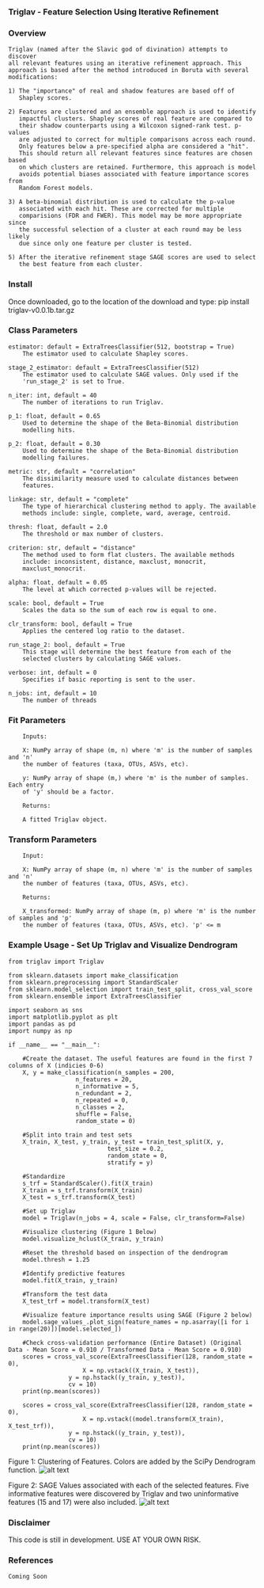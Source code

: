 ### Triglav - Feature Selection Using Iterative Refinement

### Overview
    Triglav (named after the Slavic god of divination) attempts to discover
    all relevant features using an iterative refinement approach. This
    approach is based after the method introduced in Boruta with several
    modifications:
    
    1) The "importance" of real and shadow features are based off of
       Shapley scores.
       
    2) Features are clustered and an ensemble approach is used to identify 
       impactful clusters. Shapley scores of real feature are compared to 
       their shadow counterparts using a Wilcoxon signed-rank test. p-values 
       are adjusted to correct for multiple comparisons across each round. 
       Only features below a pre-specified alpha are considered a "hit".
       This should return all relevant features since features are chosen based
       on which clusters are retained. Furthermore, this approach is model
       avoids potential biases associated with feature importance scores from
       Random Forest models.
       
    3) A beta-binomial distribution is used to calculate the p-value
       associated with each hit. These are corrected for multiple
       comparisions (FDR and FWER). This model may be more appropriate since
       the successful selection of a cluster at each round may be less likely
       due since only one feature per cluster is tested.
        
    5) After the iterative refinement stage SAGE scores are used to select
       the best feature from each cluster.

### Install
Once downloaded, go to the location of the download and type:
    pip install triglav-v0.0.1b.tar.gz
    
### Class Parameters

    estimator: default = ExtraTreesClassifier(512, bootstrap = True)
        The estimator used to calculate Shapley scores.

    stage_2_estimator: default = ExtraTreesClassifier(512)
        The estimator used to calculate SAGE values. Only used if the
        'run_stage_2' is set to True.

    n_iter: int, default = 40
        The number of iterations to run Triglav.

    p_1: float, default = 0.65
        Used to determine the shape of the Beta-Binomial distribution
        modelling hits.

    p_2: float, default = 0.30
        Used to determine the shape of the Beta-Binomial distribution
        modelling failures.

    metric: str, default = "correlation"
        The dissimilarity measure used to calculate distances between
        features.

    linkage: str, default = "complete"
        The type of hierarchical clustering method to apply. The available
        methods include: single, complete, ward, average, centroid.

    thresh: float, default = 2.0
        The threshold or max number of clusters.

    criterion: str, default = "distance"
        The method used to form flat clusters. The available methods
        include: inconsistent, distance, maxclust, monocrit,
        maxclust_monocrit.

    alpha: float, default = 0.05
        The level at which corrected p-values will be rejected.

    scale: bool, default = True
        Scales the data so the sum of each row is equal to one.

    clr_transform: bool, default = True
        Applies the centered log ratio to the dataset.

    run_stage_2: bool, default = True
        This stage will determine the best feature from each of the
        selected clusters by calculating SAGE values.

    verbose: int, default = 0
        Specifies if basic reporting is sent to the user.

    n_jobs: int, default = 10
        The number of threads
            
### Fit Parameters
        Inputs:

        X: NumPy array of shape (m, n) where 'm' is the number of samples and 'n'
        the number of features (taxa, OTUs, ASVs, etc).

        y: NumPy array of shape (m,) where 'm' is the number of samples. Each entry
        of 'y' should be a factor.

        Returns:

        A fitted Triglav object.

### Transform Parameters
        Input:

        X: NumPy array of shape (m, n) where 'm' is the number of samples and 'n'
        the number of features (taxa, OTUs, ASVs, etc).

        Returns:

        X_transformed: NumPy array of shape (m, p) where 'm' is the number of samples and 'p'
        the number of features (taxa, OTUs, ASVs, etc). 'p' <= m
        
### Example Usage - Set Up Triglav and Visualize Dendrogram
	from triglav import Triglav

	from sklearn.datasets import make_classification
	from sklearn.preprocessing import StandardScaler
	from sklearn.model_selection import train_test_split, cross_val_score
	from sklearn.ensemble import ExtraTreesClassifier

	import seaborn as sns
	import matplotlib.pyplot as plt
	import pandas as pd
	import numpy as np

	if __name__ == "__main__":

	    #Create the dataset. The useful features are found in the first 7 columns of X (indicies 0-6)
	    X, y = make_classification(n_samples = 200,
				       n_features = 20,
				       n_informative = 5,
				       n_redundant = 2,
				       n_repeated = 0,
				       n_classes = 2,
				       shuffle = False,
				       random_state = 0)

	    #Split into train and test sets
	    X_train, X_test, y_train, y_test = train_test_split(X, y, 
								test_size = 0.2, 
								random_state = 0, 
								stratify = y)

	    #Standardize
	    s_trf = StandardScaler().fit(X_train)
	    X_train = s_trf.transform(X_train)
	    X_test = s_trf.transform(X_test)

	    #Set up Triglav
	    model = Triglav(n_jobs = 4, scale = False, clr_transform=False)

	    #Visualize clustering (Figure 1 Below)
	    model.visualize_hclust(X_train, y_train)
	    
	    #Reset the threshold based on inspection of the dendrogram
	    model.thresh = 1.25

	    #Identify predictive features
	    model.fit(X_train, y_train)

	    #Transform the test data
	    X_test_trf = model.transform(X_test)
	    
	    #Visualize feature importance results using SAGE (Figure 2 below)
	    model.sage_values_.plot_sign(feature_names = np.asarray([i for i in range(20)])[model.selected_])

	    #Check cross-validation performance (Entire Dataset) (Original Data - Mean Score = 0.910 / Transformed Data - Mean Score = 0.910)
	    scores = cross_val_score(ExtraTreesClassifier(128, random_state = 0), 
	    			     X = np.vstack((X_train, X_test)), 
				     y = np.hstack((y_train, y_test)), 
				     cv = 10)
	    print(np.mean(scores))
	    
	    scores = cross_val_score(ExtraTreesClassifier(128, random_state = 0), 
	    			     X = np.vstack((model.transform(X_train), X_test_trf)), 
				     y = np.hstack((y_train, y_test)), 
				     cv = 10)
	    print(np.mean(scores))	    
    
Figure 1: Clustering of Features. Colors are added by the SciPy Dendrogram function.
![alt text](https://github.com/jrudar/Triglav/blob/main/Triglav_Dend.jpg?raw=true)

Figure 2: SAGE Values associated with each of the selected features. Five informative
features were discovered by Triglav and two uninformative features (15 and 17) were
also included.
![alt text](https://github.com/jrudar/Triglav/blob/main/sage_values.jpeg?raw=true)
    
### Disclaimer
This code is still in development. USE AT YOUR OWN RISK.

### References

	Coming Soon

